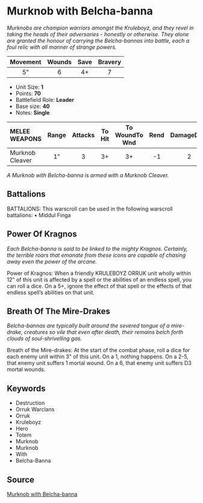 # Murknob with Belcha-banna

_Murknobs are champion warriors amongst the Kruleboyz, and they revel in taking the heads of their adversaries - honestly or otherwise. They alone are granted the honour of carrying the Belcha-bannas into battle, each a foul relic with all manner of strange powers._


| Movement | Wounds | Save | Bravery |
|:--------:|:------:|:----:|:-------:|
| 5" | 6 | 4+ | 7 |

* Unit Size: **1**
* Points: **70**
* Battlefield Role: **Leader**
* Base size: **40**
* Notes: **Single**

| MELEE WEAPONS | Range | Attacks | To Hit | To WoundTo Wnd | Rend | DamageDmg |
|:---|:--:|:--:|:--:|:--:|:--:|:--:|
| Murknob Cleaver | 1" | 3 | 3+ | 3+ | -1 | 2 |


_A Murknob with Belcha-banna is armed with a Murknob Cleaver._

## Battalions

BATTALIONS: This warscroll can be used in the following warscroll battalions: • Middul Finga

## Power Of Kragnos

_Each Belcha-banna is said to be linked to the mighty Kragnos. Certainly, the terrible roars that emanate from these icons are capable of chasing away even the power of the arcane._

Power of Kragnos: When a friendly KRULEBOYZ ORRUK unit wholly within 12" of this unit is affected by a spell or the abilities of an endless spell, you can roll a dice. On a 5+, ignore the effect of that spell or the effects of that endless spell’s abilities on that unit.

## Breath Of The Mire-Drakes

_Belcha-bannas are typically built around the severed tongue of a mire-drake, creatures so vile that even after death, their remains belch forth clouds of soul-shrivelling gas._

Breath of the Mire-drakes: At the start of the combat phase, roll a dice for each enemy unit within 3" of this unit. On a 1, nothing happens. On a 2-5, that enemy unit suffers 1 mortal wound. On a 6, that enemy unit suffers D3 mortal wounds.

## Keywords

* Destruction
* Orruk Warclans
* Orruk
* Kruleboyz
* Hero
* Totem
* Murknob
* Murknob
* With
* Belcha-Banna


## Source

[Murknob with Belcha-banna](https://wahapedia.ru/aos3/factions/orruk-warclans/Murknob-with-Belcha-banna)
